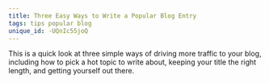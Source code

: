 ```yaml
---
title: Three Easy Ways to Write a Popular Blog Entry
tags: tips popular blog
unique_id: -UQnIc55joQ
---
```

This is a quick look at three simple ways of driving more traffic to your blog, including how to pick a hot topic to write about, keeping your title the right length, and getting yourself out there.